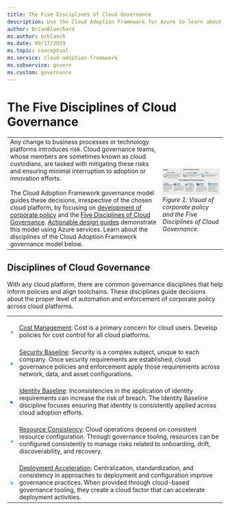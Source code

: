 ```yaml
---
title: The Five Disciplines of Cloud Governance
description: Use the Cloud Adoption Framework for Azure to learn about Cost Management, Deployment Acceleration, Identity Baseline, Resource Consistency, and Security Baseline disciplines.
author: BrianBlanchard
ms.author: brblanch
ms.date: 09/17/2019
ms.topic: conceptual
ms.service: cloud-adoption-framework
ms.subservice: govern
ms.custom: governance
---
```


# The Five Disciplines of Cloud Governance

<!-- docutune:casing "Disciplines of Cloud Governance" -->

|  |  |
|--|--|
| Any change to business processes or technology platforms introduces risk. Cloud governance teams, whose members are sometimes known as cloud custodians, are tasked with mitigating these risks and ensuring minimal interruption to adoption or innovation efforts. <br><br> The Cloud Adoption Framework governance model guides these decisions, irrespective of the chosen cloud platform, by focusing on [development of corporate policy](./corporate-policy.md) and the [Five Disciplines of Cloud Governance](#disciplines-of-cloud-governance). [Actionable design guides](./guides/index.md) demonstrate this model using Azure services. Learn about the disciplines of the Cloud Adoption Framework governance model below. | <br><br> [![Diagram of the Cloud Adoption Framework governance model: corporate policy and governance disciplines](../_images/operational-transformation-govern-thumbnail.png)](../_images/operational-transformation-govern-large.png#lightbox) <br> *Figure 1: Visual of corporate policy and the Five Disciplines of Cloud Governance.* |

## Disciplines of Cloud Governance

With any cloud platform, there are common governance disciplines that help inform policies and align toolchains. These disciplines guide decisions about the proper level of automation and enforcement of corporate policy across cloud platforms.

|  |  |
|--|--|
| <br> ![Cost Management](../_images/govern/cost-management.png) | <br> [Cost Management](./cost-management/index.md): Cost is a primary concern for cloud users. Develop policies for cost control for all cloud platforms. |
| <br> ![Security Baseline](../_images/govern/security-baseline.png) | <br> [Security Baseline](./security-baseline/index.md): Security is a complex subject, unique to each company. Once security requirements are established, cloud governance policies and enforcement apply those requirements across network, data, and asset configurations.|
| <br> ![Identity Baseline](../_images/govern/identity-baseline.png) | <br> [Identity Baseline](./identity-baseline/index.md): Inconsistencies in the application of identity requirements can increase the risk of breach. The Identity Baseline discipline focuses ensuring that identity is consistently applied across cloud adoption efforts. |
| <br> ![Resource Consistency](../_images/govern/resource-consistency.png) | <br> [Resource Consistency](./resource-consistency/index.md): Cloud operations depend on consistent resource configuration. Through governance tooling, resources can be configured consistently to manage risks related to onboarding, drift, discoverability, and recovery. |
| <br> ![Deployment Acceleration](../_images/govern/deployment-acceleration.png) | <br> [Deployment Acceleration](./deployment-acceleration/index.md): Centralization, standardization, and consistency in approaches to deployment and configuration improve governance practices. When provided through cloud-based governance tooling, they create a cloud factor that can accelerate deployment activities. |

